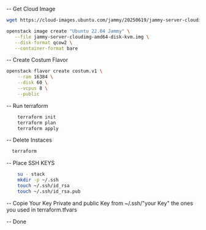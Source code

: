 -- Get Cloud Image
```bash
wget https://cloud-images.ubuntu.com/jammy/20250619/jammy-server-cloudimg-amd64-disk-kvm.img

openstack image create "Ubuntu 22.04 Jammy" \
   --file jammy-server-cloudimg-amd64-disk-kvm.img \
   --disk-format qcow2 \
   --container-format bare
```

-- Create Costum Flavor
```bash
openstack flavor create costum.v1 \
    --ram 16384 \
    --disk 60 \
    --vcpus 8 \
    --public
```

-- Run terraform
```bash
    terraform init
    terraform plan
    terraform apply
```

-- Delete Instaces
```bash
  terraform
```


-- Place SSH KEYS
```bash
    su - stack
    mkdir -p ~/.ssh
    touch ~/.ssh/id_rsa
    touch ~/.ssh/id_rsa.pub
```
-- Copie Your Key
    Private and public Key from ~/.ssh/"your Key"
    the ones you used in terraform.tfvars

-- Done

